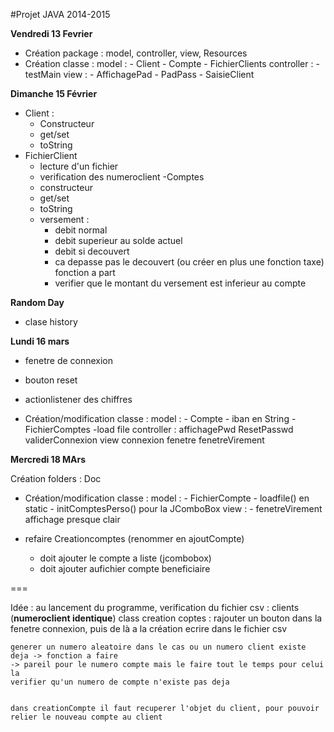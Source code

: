 #Projet JAVA 2014-2015

**Vendredi 13 Fevrier**

- Création package : model, controller, view, Resources
- Création classe :
	model :
		- Client
		- Compte
		- FichierClients
	controller :
		- testMain
	view :
		- AffichagePad
		- PadPass
		- SaisieClient

**Dimanche 15 Février**

- Client :
	- Constructeur
	- get/set
	- toString
- FichierClient
	- lecture d'un fichier
	- verification des numeroclient
-Comptes
	- constructeur
	- get/set
	- toString
	- versement :
		- debit normal
		- debit superieur au solde actuel
		- debit si decouvert
		- ca depasse pas le decouvert (ou créer en plus une fonction taxe) fonction a part
		- verifier que le montant du versement est inferieur au compte

**Random Day**
- clase history

**Lundi 16 mars**

- fenetre de connexion
- bouton reset
- actionlistener des chiffres

- Création/modification classe :
	model :
		- Compte
			- iban en String
		- FichierComptes
			-load file
	controller :
		affichagePwd
		ResetPasswd
		validerConnexion
	view
		connexion
		fenetre
		fenetreVirement

**Mercredi 18 MArs**

Création folders : Doc
- Création/modification classe :
	model :
		- FichierCompte
			- loadfile() en static
			- initComptesPerso() pour la JComboBox
	view :
		- fenetreVirement
			affichage presque clair

- refaire Creationcomptes (renommer en ajoutCompte)
	- doit ajouter le compte a liste (jcombobox) 
	- doit ajouter aufichier compte beneficiaire


===

Idée :
	au lancement du programme, verification du fichier csv : clients (**numeroclient identique**)
	class creation coptes : rajouter un bouton dans la fenetre connexion, puis de là a la création ecrire dans le fichier csv

	generer un numero aleatoire dans le cas ou un numero client existe deja -> fonction a faire
	-> pareil pour le numero compte mais le faire tout le temps pour celui la
	verifier qu'un numero de compte n'existe pas deja


	dans creationCompte il faut recuperer l'objet du client, pour pouvoir relier le nouveau compte au client

